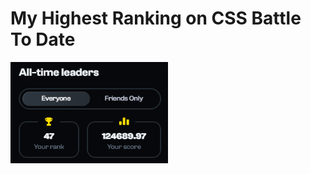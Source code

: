 # My Highest Ranking on CSS Battle To Date

<img alt="screenshot of my highest ranking on css battle" src="./images/High Score.PNG" width="50%">
